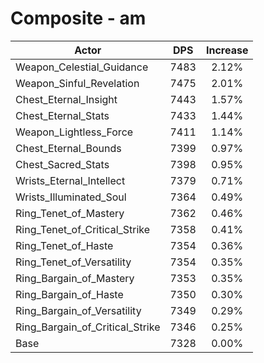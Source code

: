 # Composite - am
| Actor | DPS | Increase |
|---|:---:|:---:|
|Weapon_Celestial_Guidance|7483|2.12%|
|Weapon_Sinful_Revelation|7475|2.01%|
|Chest_Eternal_Insight|7443|1.57%|
|Chest_Eternal_Stats|7433|1.44%|
|Weapon_Lightless_Force|7411|1.14%|
|Chest_Eternal_Bounds|7399|0.97%|
|Chest_Sacred_Stats|7398|0.95%|
|Wrists_Eternal_Intellect|7379|0.71%|
|Wrists_Illuminated_Soul|7364|0.49%|
|Ring_Tenet_of_Mastery|7362|0.46%|
|Ring_Tenet_of_Critical_Strike|7358|0.41%|
|Ring_Tenet_of_Haste|7354|0.36%|
|Ring_Tenet_of_Versatility|7354|0.35%|
|Ring_Bargain_of_Mastery|7353|0.35%|
|Ring_Bargain_of_Haste|7350|0.30%|
|Ring_Bargain_of_Versatility|7349|0.29%|
|Ring_Bargain_of_Critical_Strike|7346|0.25%|
|Base|7328|0.00%|
